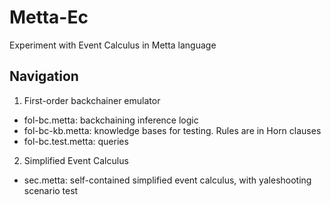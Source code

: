 # Metta-Ec

Experiment with Event Calculus in Metta language

## Navigation

1. First-order backchainer emulator

-   fol-bc.metta: backchaining inference logic
-   fol-bc-kb.metta: knowledge bases for testing. Rules are in Horn clauses
-   fol-bc.test.metta: queries

2. Simplified Event Calculus

-   sec.metta: self-contained simplified event calculus, with yaleshooting scenario test
